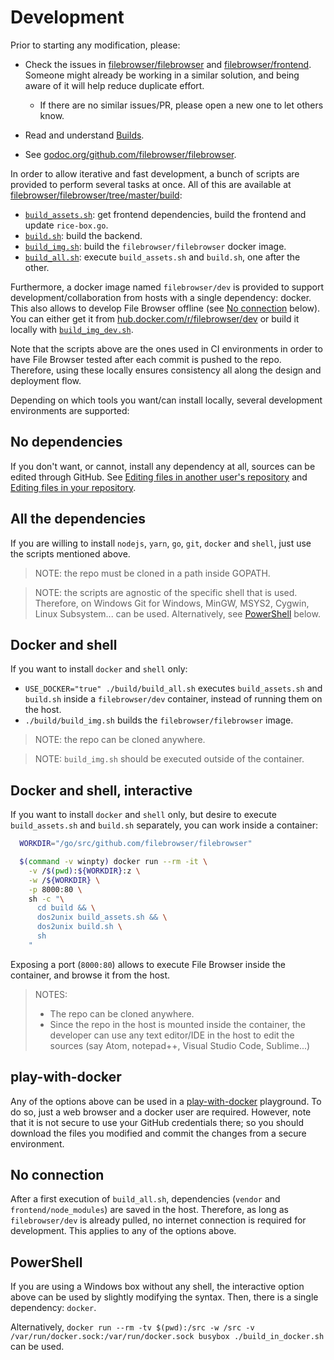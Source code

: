 # Development

Prior to starting any modification, please:

- Check the issues in [filebrowser/filebrowser](https://github.com/filebrowser/filebrowser/issues) and [filebrowser/frontend](https://github.com/filebrowser/frontend/issues). Someone might already be working in a similar solution, and being aware of it will help reduce duplicate effort.
  - If there are no similar issues/PR, please open a new one to let others know.

- Read and understand [Builds](./builds.md).
- See [godoc.org/github.com/filebrowser/filebrowser](https://godoc.org/github.com/filebrowser/filebrowser).

In order to allow iterative and fast development, a bunch of scripts are provided to perform several tasks at once. All of this are available at [filebrowser/filebrowser/tree/master/build](https://github.com/filebrowser/filebrowser/tree/master/build):

- [`build_assets.sh`](https://github.com/filebrowser/filebrowser/tree/master/build/build_assets.sh): get frontend dependencies, build the frontend and update `rice-box.go`.
- [`build.sh`](https://github.com/filebrowser/filebrowser/tree/master/build/build.sh): build the backend.
- [`build_img.sh`](https://github.com/filebrowser/filebrowser/tree/master/build/build_img.sh): build the `filebrowser/filebrowser` docker image.
- [`build_all.sh`](https://github.com/filebrowser/filebrowser/tree/master/build/build_all.sh): execute `build_assets.sh` and `build.sh`, one after the other.

Furthermore, a docker image named `filebrowser/dev` is provided to support development/collaboration from hosts with a single dependency: docker. This also allows to develop File Browser offline (see [No connection](#offline) below). You can either get it from [hub.docker.com/r/filebrowser/dev](https://hub.docker.com/r/filebrowser/dev/) or build it locally with [`build_img_dev.sh`](https://github.com/filebrowser/filebrowser/tree/master/build/build_img_dev.sh).

Note that the scripts above are the ones used in CI environments in order to have File Browser tested after each commit is pushed to the repo. Therefore, using these locally ensures consistency all along the design and deployment flow.

Depending on which tools you want/can install locally, several development environments are supported:

## No dependencies

If you don't want, or cannot, install any dependency at all, sources can be edited through GitHub. See [Editing files in another user's repository](https://help.github.com/articles/editing-files-in-another-user-s-repository/) and [Editing files in your repository](https://help.github.com/articles/editing-files-in-your-repository/).

## All the dependencies

If you are willing to install `nodejs`, `yarn`, `go`, `git`, `docker` and `shell`, just use the scripts mentioned above.

> NOTE: the repo must be cloned in a path inside GOPATH.

> NOTE: the scripts are agnostic of the specific shell that is used. Therefore, on Windows Git for Windows, MinGW, MSYS2, Cygwin, Linux Subsystem... can be used. Alternatively, see [PowerShell](#powershell) below.

## Docker and shell

If you want to install `docker` and `shell` only:

- `USE_DOCKER="true" ./build/build_all.sh` executes `build_assets.sh` and `build.sh` inside a `filebrowser/dev` container, instead of running them on the host.
- `./build/build_img.sh` builds the `filebrowser/filebrowser` image.

> NOTE: the repo can be cloned anywhere.

> NOTE: `build_img.sh` should be executed outside of the container.

## Docker and shell, interactive

If you want to install `docker` and `shell` only, but desire to execute `build_assets.sh` and `build.sh` separately, you can work inside a container:

``` bash
  WORKDIR="/go/src/github.com/filebrowser/filebrowser"

  $(command -v winpty) docker run --rm -it \
    -v /$(pwd):${WORKDIR}:z \
    -w /${WORKDIR} \
    -p 8000:80 \
    sh -c "\
      cd build && \
      dos2unix build_assets.sh && \
      dos2unix build.sh \
      sh
    "
```

Exposing a port (`8000:80`) allows to execute File Browser inside the container, and browse it from the host.

> NOTES:
>  - The repo can be cloned anywhere.
>  - Since the repo in the host is mounted inside the container, the developer can use any text editor/IDE in the host to edit the sources (say Atom, notepad++, Visual Studio Code, Sublime...)

## play-with-docker

Any of the options above can be used in a [play-with-docker](https://labs.play-with-docker.com/) playground. To do so, just a web browser and a docker user are required. However, note that it is not secure to use your GitHub credentials there; so you should download the files you modified and commit the changes from a secure environment.

<a name="offline"></a>
## No connection

After a first execution of `build_all.sh`, dependencies (`vendor` and `frontend/node_modules`) are saved in the host. Therefore, as long as `filebrowser/dev` is already pulled, no internet connection is required for development. This applies to any of the options above.

<a name="powershell"></a>
## PowerShell

If you are using a Windows box without any shell, the interactive option above can be used by slightly modifying the syntax. Then, there is a single dependency: `docker`.

Alternatively, `docker run --rm -tv $(pwd):/src -w /src -v /var/run/docker.sock:/var/run/docker.sock busybox ./build_in_docker.sh` can be used.